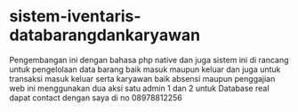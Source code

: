 # sistem-iventaris-databarangdankaryawan
Pengembangan ini dengan bahasa php native dan juga sistem ini di rancang untuk pengelolaan data barang baik masuk maupun keluar dan juga untuk transaksi masuk keluar serta karyawan baik absensi maupun penggajian web ini menggunakan dua aksi satu admin 1 dan 2 untuk Database real dapat contact dengan saya di no 08978812256

